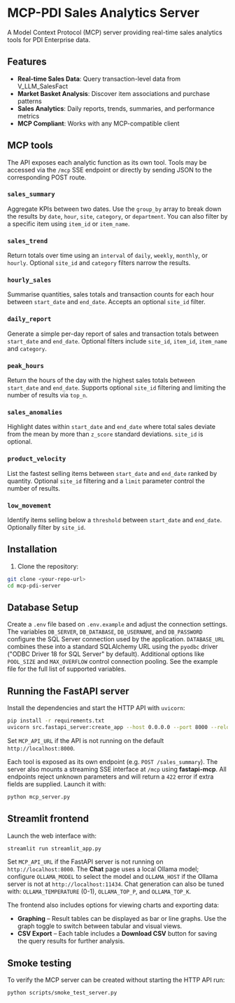 # MCP-PDI Sales Analytics Server

A Model Context Protocol (MCP) server providing real-time sales analytics tools for PDI Enterprise data.

## Features

- **Real-time Sales Data**: Query transaction-level data from V_LLM_SalesFact
- **Market Basket Analysis**: Discover item associations and purchase patterns
- **Sales Analytics**: Daily reports, trends, summaries, and performance metrics
- **MCP Compliant**: Works with any MCP-compatible client

## MCP tools

The API exposes each analytic function as its own tool. Tools may be accessed
via the `/mcp` SSE endpoint or directly by sending JSON to the corresponding
POST route.

### `sales_summary`

Aggregate KPIs between two dates. Use the `group_by` array to break down the
results by `date`, `hour`, `site`, `category`, or `department`. You can also
filter by a specific item using `item_id` or `item_name`.

### `sales_trend`

Return totals over time using an `interval` of `daily`, `weekly`, `monthly`, or
`hourly`. Optional `site_id` and `category` filters narrow the results.

### `hourly_sales`

Summarise quantities, sales totals and transaction counts for each hour between
`start_date` and `end_date`. Accepts an optional `site_id` filter.

### `daily_report`

Generate a simple per-day report of sales and transaction totals between
`start_date` and `end_date`. Optional filters include `site_id`, `item_id`,
`item_name` and `category`.

### `peak_hours`

Return the hours of the day with the highest sales totals between `start_date`
and `end_date`. Supports optional `site_id` filtering and limiting the number of
results via `top_n`.

### `sales_anomalies`

Highlight dates within `start_date` and `end_date` where total sales deviate
from the mean by more than `z_score` standard deviations. `site_id` is optional.

### `product_velocity`

List the fastest selling items between `start_date` and `end_date` ranked by
quantity. Optional `site_id` filtering and a `limit` parameter control the
number of results.

### `low_movement`

Identify items selling below a `threshold` between `start_date` and `end_date`.
Optionally filter by `site_id`.

## Installation

1. Clone the repository:

```bash
git clone <your-repo-url>
cd mcp-pdi-server
```

## Database Setup

Create a `.env` file based on `.env.example` and adjust the connection
settings. The variables `DB_SERVER`, `DB_DATABASE`, `DB_USERNAME`, and
`DB_PASSWORD` configure the SQL Server connection used by the application.
`DATABASE_URL` combines these into a standard SQLAlchemy URL using the
`pyodbc` driver ("ODBC Driver 18 for SQL Server" by default). Additional options like `POOL_SIZE` and `MAX_OVERFLOW`
control connection pooling. See the example file for the full list of
supported variables.


## Running the FastAPI server

Install the dependencies and start the HTTP API with `uvicorn`:

```bash
pip install -r requirements.txt
uvicorn src.fastapi_server:create_app --host 0.0.0.0 --port 8000 --reload
```

Set `MCP_API_URL` if the API is not running on the default `http://localhost:8000`.

Each tool is exposed as its own endpoint (e.g. `POST /sales_summary`). The server
also mounts a streaming SSE interface at `/mcp` using **fastapi-mcp**.
All endpoints reject unknown parameters and will return a `422` error if extra
fields are supplied.
Launch it with:

```bash
python mcp_server.py
```


## Streamlit frontend

Launch the web interface with:

```bash
streamlit run streamlit_app.py
```


Set `MCP_API_URL` if the FastAPI server is not running on `http://localhost:8000`.
The **Chat** page uses a local Ollama model; configure `OLLAMA_MODEL` to select the
model and `OLLAMA_HOST` if the Ollama server is not at `http://localhost:11434`.
Chat generation can also be tuned with:
`OLLAMA_TEMPERATURE` (0-1), `OLLAMA_TOP_P`, and `OLLAMA_TOP_K`.

The frontend also includes options for viewing charts and exporting data:

- **Graphing** – Result tables can be displayed as bar or line graphs.
  Use the graph toggle to switch between tabular and visual views.
- **CSV Export** – Each table includes a **Download CSV** button
  for saving the query results for further analysis.


## Smoke testing

To verify the MCP server can be created without starting the HTTP API run:

```bash
python scripts/smoke_test_server.py
```

